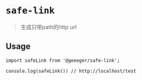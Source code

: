 # `safe-link`

> 生成只带path的http url

## Usage

```
import safeLink from '@geeeger/safe-link';

console.log(safeLink()) // http://localhost/test
```
